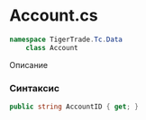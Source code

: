 
# Account.cs
```csharp
namespace TigerTrade.Tc.Data  
    class Account
```

Описание

### Синтаксис
```csharp
public string AccountID { get; }
```

